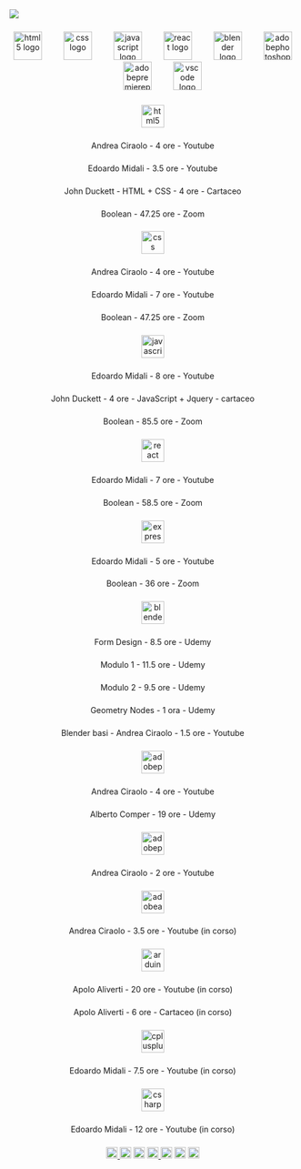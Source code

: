 <div>
  <img style="100%" src="https://capsule-render.vercel.app/api?type=slice&height=100&section=header&reversal=false&fontSize=-50&fontAlign=0&fontAlignY=0&rotate=0&stroke=-&strokeWidth=0&animation=twinkling&desc=Tamburini%20Christofer&descSize=40&descAlign=50&descAlignY=50&textBg=true&theme=tokyonight"  />
</div>

###

<div align="center">
  <img src="https://cdn.jsdelivr.net/gh/devicons/devicon/icons/html5/html5-original.svg" height="50" alt="html5 logo"  />
  <img width="30" />
  <img src="https://cdn.jsdelivr.net/gh/devicons/devicon/icons/css3/css3-original.svg" height="50" alt="css logo"  />
  <img width="30" />
  <img src="https://cdn.jsdelivr.net/gh/devicons/devicon/icons/javascript/javascript-original.svg" height="50" alt="javascript logo"  />
  <img width="30" />
  <img src="https://cdn.jsdelivr.net/gh/devicons/devicon/icons/react/react-original.svg" height="50" alt="react logo"  />
  <img width="30" />
  <img src="https://cdn.jsdelivr.net/gh/devicons/devicon/icons/blender/blender-original.svg" height="50" alt="blender logo"  />
  <img width="30" />
  <img src="https://skillicons.dev/icons?i=ps" height="50" alt="adobephotoshop logo"  />
  <img width="30" />
  <img src="https://skillicons.dev/icons?i=pr" height="50" alt="adobepremierepro logo"  />
  <img width="30" />
  <img src="https://cdn.jsdelivr.net/gh/devicons/devicon/icons/vscode/vscode-original.svg" height="50" alt="vscode logo"  />
</div>

###

<div align="center">
  <img src="https://img.shields.io/badge/HTML5-E34F26?logo=html5&logoColor=white&style=for-the-badge" height="40" alt="html5 logo"  />
</div>

###

<p align="center">Andrea Ciraolo - 4 ore  - Youtube</p>

###

<p align="center">Edoardo Midali - 3.5 ore - Youtube</p>

###

<p align="center">John Duckett - HTML + CSS - 4 ore - Cartaceo</p>

###

<p align="center">Boolean - 47.25 ore - Zoom</p>

###

<div align="center">
  <img src="https://img.shields.io/badge/CSS-1572B6?logo=css&logoColor=white&style=for-the-badge" height="40" alt="css logo"  />
</div>

###

<p align="center">Andrea Ciraolo - 4 ore - Youtube</p>

###

<p align="center">Edoardo Midali - 7 ore  - Youtube</p>

###

<p align="center">Boolean - 47.25 ore - Zoom</p>

###

<div align="center">
  <img src="https://img.shields.io/badge/JavaScript-F7DF1E?logo=javascript&logoColor=black&style=for-the-badge" height="40" alt="javascript logo"  />
</div>

###

<p align="center">Edoardo Midali - 8 ore - Youtube</p>

###

<p align="center">John Duckett - 4 ore - JavaScript + Jquery - cartaceo</p>

###

<p align="center">Boolean - 85.5 ore - Zoom</p>

###

<div align="center">
  <img src="https://cdn.simpleicons.org/react/61DAFB" height="40" alt="react logo"  />
</div>

###

<p align="center">Edoardo Midali - 7 ore - Youtube </p>

###

<p align="center">Boolean - 58.5 ore - Zoom </p>

###

<div align="center">
  <img src="https://img.shields.io/badge/Express-000000?logo=express&logoColor=white&style=for-the-badge" height="40" alt="express logo"  />
</div>

###

<p align="center">Edoardo Midali - 5 ore - Youtube </p>

###

<p align="center">Boolean - 36 ore - Zoom </p>

###

<div align="center">
  <img src="https://cdn.jsdelivr.net/gh/devicons/devicon/icons/blender/blender-original.svg" height="40" alt="blender logo"  />
</div>

###

<p align="center">Form Design -  8.5 ore - Udemy</p>

###

<p align="center">Modulo 1 -  11.5 ore - Udemy</p>

###

<p align="center">Modulo 2 -  9.5 ore - Udemy</p>

###

<p align="center">Geometry Nodes -  1 ora - Udemy</p>

###

<p align="center">Blender basi - Andrea Ciraolo - 1.5 ore - Youtube</p>

###

<div align="center">
  <img src="https://img.shields.io/badge/Adobe Photoshop-31A8FF?logo=adobephotoshop&logoColor=black&style=for-the-badge" height="40" alt="adobephotoshop logo"  />
</div>

###

<p align="center">Andrea Ciraolo - 4 ore - Youtube</p>

###

<p align="center">Alberto Comper - 19 ore - Udemy</p>

###

<div align="center">
  <img src="https://img.shields.io/badge/Adobe Premiere Pro-9999FF?logo=adobepremierepro&logoColor=black&style=for-the-badge" height="40" alt="adobepremierepro logo"  />
</div>

###

<p align="center">Andrea Ciraolo - 2 ore - Youtube</p>

###

<div align="center">
  <img src="https://img.shields.io/badge/Adobe After Effects-9999FF?logo=adobeaftereffects&logoColor=black&style=for-the-badge" height="40" alt="adobeaftereffects logo"  />
</div>

###

<p align="center">Andrea Ciraolo - 3.5 ore - Youtube (in corso)</p>

###

<div align="center">
  <img src="https://skillicons.dev/icons?i=arduino" height="40" alt="arduino logo"  />
</div>

###

<p align="center">Apolo Aliverti - 20 ore - Youtube (in corso)</p>

###

<p align="center">Apolo Aliverti - 6 ore - Cartaceo (in corso)</p>

###

<div align="center">
  <img src="https://skillicons.dev/icons?i=cpp" height="40" alt="cplusplus logo"  />
</div>

###

<p align="center">Edoardo Midali - 7.5 ore - Youtube (in corso)</p>

###

<div align="center">
  <img src="https://cdn.jsdelivr.net/gh/devicons/devicon/icons/csharp/csharp-original.svg" height="40" alt="csharp logo"  />
</div>

###

<p align="center">Edoardo Midali - 12 ore - Youtube (in corso)</p>

###

<div align="center">
  <a href="https://www.youtube.com/channel/UCxSA4g-Jb3jB51T2mFSBD2g" target="_blank">
    <img src="https://img.shields.io/static/v1?message=Youtube&logo=youtube&label=&color=FF0000&logoColor=white&labelColor=&style=for-the-badge" height="20" alt="youtube logo"  />
  </a>
  <img src="https://img.shields.io/static/v1?message=Discord&logo=discord&label=&color=7289DA&logoColor=white&labelColor=&style=for-the-badge" height="20" alt="discord logo"  />
  <img src="https://img.shields.io/static/v1?message=Whatsapp&logo=whatsapp&label=&color=25D366&logoColor=white&labelColor=&style=for-the-badge" height="20" alt="whatsapp logo"  />
  <a href="https://www.facebook.com/christofer.tamburini" target="_blank">
    <img src="https://img.shields.io/static/v1?message=Facebook&logo=facebook&label=&color=1877F2&logoColor=white&labelColor=&style=for-the-badge" height="20" alt="facebook logo"  />
  </a>
  <img src="https://img.shields.io/static/v1?message=Instagram&logo=instagram&label=&color=E4405F&logoColor=white&labelColor=&style=for-the-badge" height="20" alt="instagram logo"  />
  <img src="https://img.shields.io/static/v1?message=Telegram&logo=telegram&label=&color=2CA5E0&logoColor=white&labelColor=&style=for-the-badge" height="20" alt="telegram logo"  />
  <img src="https://img.shields.io/static/v1?message=Gmail&logo=gmail&label=&color=D14836&logoColor=white&labelColor=&style=for-the-badge" height="20" alt="gmail logo"  />
</div>

###
